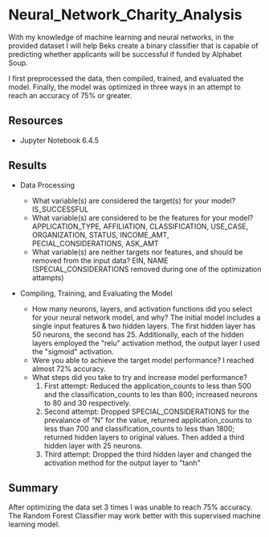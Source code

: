 # Neural_Network_Charity_Analysis

With my knowledge of machine learning and neural networks, in the provided dataset I will help Beks create a binary classifier that is capable of predicting whether applicants will be successful if funded by Alphabet Soup.

I first preprocessed the data, then compiled, trained, and evaluated the model. Finally, the model was optimized in three ways in an attempt to reach an accuracy of 75% or greater.

## Resources

- Jupyter Notebook 6.4.5

## Results 

- Data Processing
  - What variable(s) are considered the target(s) for your model? IS_SUCCESSFUL
  - What variable(s) are considered to be the features for your model? APPLICATION_TYPE, AFFILIATION, CLASSIFICATION,             USE_CASE, ORGANIZATION, STATUS, INCOME_AMT, PECIAL_CONSIDERATIONS, ASK_AMT
  - What variable(s) are neither targets nor features, and should be removed from the input data? EIN, NAME                       (SPECIAL_CONSIDERATIONS removed during one of the optimization attampts)

- Compiling, Training, and Evaluating the Model
  - How many neurons, layers, and activation functions did you select for your neural network model, and why? The initial model includes a single input features & two hidden layers. The first hidden layer has 50 neurons, the second has 25. Additionally, each of the hidden layers employed the "relu" activation method, the output layer I used the "sigmoid" activation.
  - Were you able to achieve the target model performance? I reached almost 72% accuracy.
  - What steps did you take to try and increase model performance?
    1. First attempt: Reduced the application_counts to less than 500 and the classification_counts to les than 800; increased neurons to 80 and 30 respectively.
    2. Second attempt: Dropped SPECIAL_CONSIDERATIONS for the prevalance of "N" for the value, returned application_counts to less than 700 and classification_counts to less than 1800; returned hidden layers to original values. Then added a third hidden layer with 25 neurons.
    3. Third attempt: Dropped the third hidden layer and changed the activation method for the output layer to "tanh"

## Summary

After optimizing the data set 3 times I was unable to reach 75% accuracy. The Random Forest Classifier may work better with this supervised machine learning model. 
